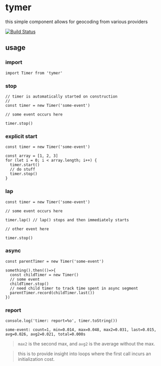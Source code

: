 # tymer

this simple component allows for geocoding from various providers

[![Build Status](https://travis-ci.org/tony-kerz/tymer.svg?branch=tk%2Ftravis)](https://travis-ci.org/tony-kerz/tymer)

## usage

### import
```
import Timer from 'tymer'
```

### stop
```
// timer is automatically started on construction
//
const timer = new Timer('some-event')

// some event occurs here

timer.stop()
```

### explicit start
```
const timer = new Timer('some-event')

const array = [1, 2, 3]
for (let i = 0; i < array.length; i++) {
  timer.start()
  // do stuff
  timer.stop()
}
```

### lap
```
const timer = new Timer('some-event')

// some event occurs here

timer.lap() // lap() stops and then immediately starts

// other event here

timer.stop()
```

### async
```
const parentTimer = new Timer('some-event')

something().then(()=>{
  const childTimer = new Timer()
  // some event
  childTimer.stop()
  // need child timer to track time spent in async segment
  parentTimer.record(childTimer.last())
})
```

### report
```
console.log('timer: report=%o', timer.toString())
```
```
some-event: count=1, min=0.014, max=0.048, max2=0.031, last=0.015, avg=0.026, avg2=0.021, total=0.000s
```
> `max2` is the second max, and `avg2` is the average without the max.

> this is to provide insight into loops where the first call incurs an initialization cost.
